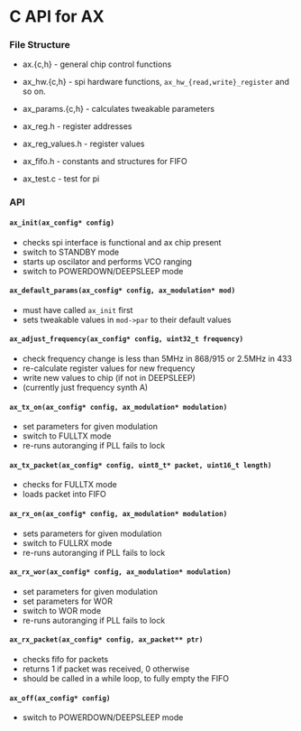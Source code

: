 # C API for AX

### File Structure

* ax.{c,h} - general chip control functions
* ax_hw.{c,h} - spi hardware functions, `ax_hw_{read,write}_register`
  and so on.
* ax_params.{c,h} - calculates tweakable parameters
* ax_reg.h - register addresses
* ax_reg_values.h - register values
* ax_fifo.h - constants and structures for FIFO

* ax_test.c - test for pi


### API

#### `ax_init(ax_config* config)`

* checks spi interface is functional and ax chip present
* switch to STANDBY mode
* starts up oscilator and performs VCO ranging
* switch to POWERDOWN/DEEPSLEEP mode

#### `ax_default_params(ax_config* config, ax_modulation* mod)`

* must have called `ax_init` first
* sets tweakable values in `mod->par` to their default values

#### `ax_adjust_frequency(ax_config* config, uint32_t frequency)`

* check frequency change is less than 5MHz in 868/915 or 2.5MHz in 433
* re-calculate register values for new frequency
* write new values to chip (if not in DEEPSLEEP)
* (currently just frequency synth A)

#### `ax_tx_on(ax_config* config, ax_modulation* modulation)`

* set parameters for given modulation
* switch to FULLTX mode
* re-runs autoranging if PLL fails to lock

#### `ax_tx_packet(ax_config* config, uint8_t* packet, uint16_t length)`

* checks for FULLTX mode
* loads packet into FIFO

#### `ax_rx_on(ax_config* config, ax_modulation* modulation)`

* sets parameters for given modulation
* switch to FULLRX mode
* re-runs autoranging if PLL fails to lock

#### `ax_rx_wor(ax_config* config, ax_modulation* modulation)`

* set parameters for given modulation
* set parameters for WOR
* switch to WOR mode
* re-runs autoranging if PLL fails to lock

#### `ax_rx_packet(ax_config* config, ax_packet** ptr)`

* checks fifo for packets
* returns 1 if packet was received, 0 otherwise
* should be called in a while loop, to fully empty the FIFO

#### `ax_off(ax_config* config)`

* switch to POWERDOWN/DEEPSLEEP mode
